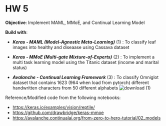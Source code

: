 # HW 5

**Objective**: Implement MAML, MMoE, and Continual Learning Model

**Build with**:
* _**Keras - MAML (Model-Agnostic Meta-Learning)**_ (1) 
: To classify leaf images into healthy and diseaase using Cassava dataset

* _**Keras - MMoE (Multi-gate Mixture-of-Experts)**_ (2) 
: To implement a multi task learning model using the Titanic dataset (income and marital status)

* _**Avalanche - Continual Learning Framework**_ (3) 
: To classify Omniglot dataset that contains 1623 (964 when load from pytorch) different handwritten characters from 50 different alphabets
![download (1)](https://user-images.githubusercontent.com/46875754/140714425-b25218da-27a0-4426-a3dc-de20be565c1e.png)

Reference/Modified code from the following notebooks: 
* https://keras.io/examples/vision/reptile/
* https://github.com/drawbridge/keras-mmoe
* https://avalanche.continualai.org/from-zero-to-hero-tutorial/02_models

